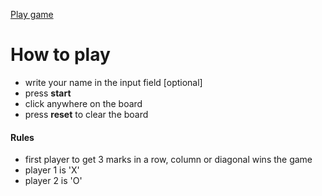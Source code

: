 [Play game](https://bwd202.github.io/tic-tac-toe/)

# How to play
- write your name in the input field [optional]
- press **start**
- click anywhere on the board
- press **reset** to clear the board

#### Rules
- first player to get 3 marks in a row, column or diagonal wins the game
- player 1 is 'X'
- player 2 is 'O'
